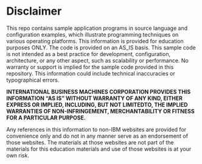 # Disclaimer

This repo contains sample application programs in source language and configuration examples, which illustrate programming techniques on various operating platforms. This information is provided for education purposes ONLY. The code is provided on an AS_IS basis. This sample code is not intended as a best practice for development, configuration, architecture, or any other aspect, such as scalability or performance. No warranty or support is implied for the sample code provided in this repository. This information could include technical inaccuracies or typographical errors.

**INTERNATIONAL BUSINESS MACHINES CORPORATION PROVIDES THIS INFORMATION “AS IS” WITHOUT WARRANTY OF ANY KIND, EITHER EXPRESS OR IMPLIED, INCLUDING, BUT NOT LIMITEDTO, THE IMPLIED WARRANTIES OF NON-INFRINGEMENT, MERCHANTABILITY OR FITNESS FOR A PARTICULAR PURPOSE.**

Any references in this information to non-IBM websites are provided for convenience only and do not in any manner serve as an endorsement of those websites. The materials at those websites are not part of the materials for this education materials and use of those websites is at your own risk.
